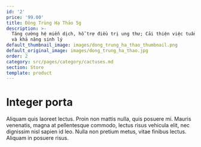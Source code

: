 ```yaml
---
id: '2'
price: '99.00'
title: Đông Trùng Hạ Thảo 5g
description: >-
  Tăng cường hệ miễn dịch, hỗ trợ điều trị ung thư; Cải thiện việc tuần hoàn máu
  và khả năng sinh lý
default_thumbnail_image: images/dong_trung_ha_thao_thumbnail.png
default_original_image: images/dong_trung_ha_thao.jpg
order: 2
category: src/pages/category/cactuses.md
section: Store
template: product
---
```


# Integer porta

Aliquam quis laoreet lectus. Proin non mattis nulla, quis posuere mi. Mauris venenatis, magna at pellentesque commodo, lectus risus vehicula elit, nec dignissim nisl sapien id leo. Nulla non pretium metus, vitae finibus lectus. Aliquam in posuere risus.